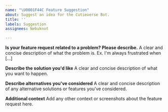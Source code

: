```yaml
---
name: "\U0001F44C Feature Suggestion"
about: Suggest an idea for the Cutieverse Bot.
title: ''
labels: Suggestion
assignees: Nebuknot

---
```


**Is your feature request related to a problem? Please describe.**
A clear and concise description of what the problem is. Ex. I'm always frustrated when [...]

**Describe the solution you'd like**
A clear and concise description of what you want to happen.

**Describe alternatives you've considered**
A clear and concise description of any alternative solutions or features you've considered.

**Additional context**
Add any other context or screenshots about the feature request here.
